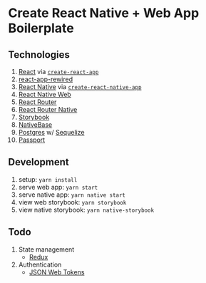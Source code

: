 # Create React Native + Web App Boilerplate

## Technologies
1. [React](https://reactjs.org/) via [`create-react-app`](https://github.com/facebook/create-react-app)
1. [react-app-rewired](https://github.com/timarney/react-app-rewired)
1. [React Native](https://facebook.github.io/react-native/) via [`create-react-native-app`](https://github.com/react-community/create-react-native-app)
1. [React Native Web](https://github.com/necolas/react-native-web)
1. [React Router](https://reacttraining.com/react-router/web/guides/philosophy)
1. [React Router Native](https://reacttraining.com/react-router/native/guides/quick-start)
1. [Storybook](https://storybook.js.org/)
1. [NativeBase](https://nativebase.io/)
1. [Postgres](https://www.postgresql.org/) w/ [Sequelize](http://docs.sequelizejs.com/)
1. [Passport](http://www.passportjs.org/)

## Development
1. setup: `yarn install`
1. serve web app: `yarn start`
1. serve native app: `yarn native start`
1. view web storybook: `yarn storybook`
1. view native storybook: `yarn native-storybook`

## Todo
1. State management
    * [Redux](https://github.com/reactjs/redux/blob/master/docs/recipes/ServerRendering.md)
1. Authentication
    * [JSON Web Tokens](https://github.com/themikenicholson/passport-jwt)
